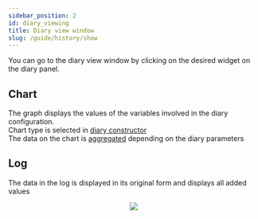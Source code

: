 ```yaml
---
sidebar_position: 2
id: diary_viewing
title: Diary view window
slug: /guide/history/show
---
```


You can go to the diary view window by clicking on the desired widget on the diary panel.

## Chart

The graph displays the values of the variables involved in the diary configuration.  
Chart type is selected in [diary constructor](/docs/guide/history/constructor_diary#diary_costructor_charts)  
The data on the chart is [aggregated](/docs//guide/history/constructor_diary#diary_costructor_aggregation) depending on the diary parameters
## Log

The data in the log is displayed in its original form and displays all added values

<div align="center"><img type="imgscreen" src="/WM_doc/img/guide/diary/diaryFullView.png"/></div>

